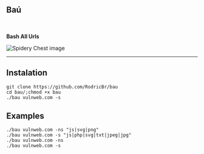 <h2 style="align: center;">Baú</h2> <br>

**Bash All Urls**

<img src="https://gamehag.com/img/cases/18.png" alt="Spidery Chest image">

<hr>

## Instalation <br>

```console
git clone https://github.com/RodricBr/bau
cd bau/;chmod +x bau
./bau vulnweb.com -s
```

## Examples <br>

```console
./bau vulnweb.com -ns "js|svg|png"
./bau vulnweb.com -s "js|php|svg|txt|jpeg|jpg"
./bau vulnweb.com -ns
./bau vulnweb.com -s
```
